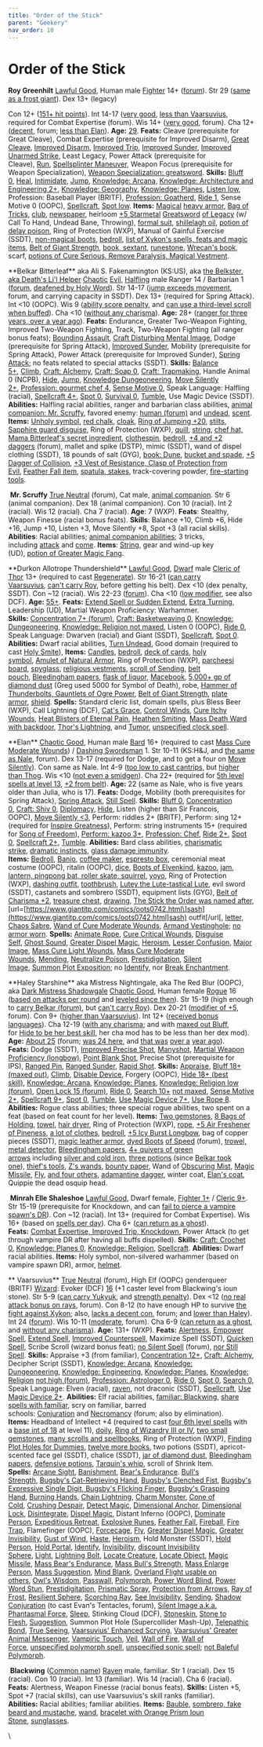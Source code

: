 ```yaml
---
title: "Order of the Stick"
parent: "Geekery"
nav_order: 10
---
```

# Order of the Stick

**Roy Greenhilt**
[Lawful Good](http://www.giantitp.com/comics/oots0490.html), Human male [Fighter](http://www.giantitp.com/comics/oots0285.html) 14+ ([forum](https://forums.giantitp.com/showsinglepost.php?p=19392374&postcount=533)).
Str 29 ([same as a frost giant](http://www.giantitp.com/comics/oots1075.html)).
Dex 13+ (legacy)

Con 12+ ([151+ hit points](http://www.giantitp.com/comics/oots1109.html)).
Int 14-17 ([very good](https://forums.giantitp.com/showthread.php?p=211493#post211493 "Giant in the Playground Forums - Post 211493"), [less than Vaarsuvius](https://forums.giantitp.com/showthread.php?p=211493#post211493 "Giant in the Playground Forums - Post 211493"), required for Combat Expertise (forum).
Wis 14+ ([very good](https://forums.giantitp.com/showthread.php?p=211493#post211493 "Giant in the Playground Forums - Post 211493"), forum).
Cha 12+ ([decent](https://forums.giantitp.com/showthread.php?p=211493#post211493 "Giant in the Playground Forums - Post 211493"), forum; [less than Elan](http://www.giantitp.com/comics/oots0101.html)).
**Age:** [29](http://www.giantitp.com/comics/oots0500.html).
**Feats:** Cleave (prerequisite for Great Cleave), Combat Expertise (prerequisite for Improved Disarm), [Great Cleave](http://www.giantitp.com/comics/oots0102.html), [Improved Disarm](http://www.giantitp.com/comics/oots1003.html), [Improved Trip](https://www.giantitp.com/comics/oots0730.html), [Improved Sunder](http://www.giantitp.com/comics/oots0795.html), [Improved Unarmed Strike](http://www.giantitp.com/comics/oots1070.html), Least Legacy,  Power Attack (prerequisite for Cleave), [Run](https://www.giantitp.com/comics/oots0005.html), [Spellsplinter Maneuver](http://www.giantitp.com/comics/oots1003.html), Weapon Focus (prerequisite for Weapon Specialization), [Weapon Specialization: greatsword](http://www.giantitp.com/comics/oots0064.html).
**Skills:** [Bluff 0](http://www.giantitp.com/comics/oots0139.html), [Heal](http://www.giantitp.com/comics/oots0234.html), [Intimidate](http://www.giantitp.com/comics/oots0001.html), [Jump](http://www.giantitp.com/comics/oots1004.html), [Knowledge: Arcana](http://www.giantitp.com/comics/oots0326.html), [Knowledge: Architecture and Engineering 2+](http://www.giantitp.com/comics/oots0808.html), [Knowledge: Geography](http://www.giantitp.com/comics/oots0690.html), [Knowledge: Planes](https://www.giantitp.com/comics/oots0669.html), [Listen low](http://www.giantitp.com/comics/oots0323.html), Profession: Baseball Player (BRITF), [Profession: Goatherd](http://www.giantitp.com/comics/oots0141.html), [Ride 1](http://www.giantitp.com/comics/oots0141.html), Sense Motive 0 (OOPC), [Spellcraft](https://www.giantitp.com/comics/oots0221.html), [Spot low](http://www.giantitp.com/comics/oots0323.html).
**Items:** [Magical](http://www.giantitp.com/comics/oots0693.html) [heavy armor](https://www.giantitp.com/comics/oots0902.html), [Bag of Tricks](http://www.giantitp.com/comics/oots0130.html), [club](http://www.giantitp.com/comics/oots0151.html), [newspaper](http://www.giantitp.com/comics/oots0277.html), heirloom [+5 Starmetal](http://www.giantitp.com/comics/oots0297.html) [Greatsword](http://www.giantitp.com/comics/oots0136.html) [of Legacy](http://www.giantitp.com/comics/oots1025.html) (w/ Call To Hand, Undead Bane, Throwing), [formal suit](http://www.giantitp.com/comics/oots0310.html), [shillelagh oil](http://www.giantitp.com/comics/oots0443.html), [potion of delay poison](http://www.giantitp.com/comics/oots0443.html), Ring of Protection (WXP), Manual of Gainful Exercise (SSDT), [non-magical boots](https://www.giantitp.com/comics/oots0693.html), [bedroll](http://www.giantitp.com/comics/oots0669.html), [list of Xykon's spells, feats and magic items](http://www.giantitp.com/comics/oots0670.html), [Belt of Giant Strength](http://www.giantitp.com/comics/oots0687.html), [book, sextant](http://www.giantitp.com/comics/oots0690.html), [runestone](http://www.giantitp.com/comics/oots1024.html), [Wrecan's book](http://www.giantitp.com/comics/oots1025.html), scarf, [potions of Cure Serious, Remove Paralysis, Magical Vestment](http://www.giantitp.com/comics/oots1099.html).

\*\*Belkar Bitterleaf\*\* aka Ali S. Fakenamington (KS\:US), aka [the Belkster, aka Death's Li'l Helper](http://www.giantitp.com/comics/oots0488.html)
[Chaotic](http://www.giantitp.com/comics/oots0230.html) [Evil](http://www.giantitp.com/comics/oots0489.html), [Halfling](http://www.giantitp.com/comics/oots0021.html) male Ranger 14 / Barbarian 1 ([forum](https://forums.giantitp.com/showthread.php?p=291639#post291639 "Giant in the Playground Forums - Post 291639"), [deafened by Holy Word](http://www.giantitp.com/comics/oots0860.html)).
Str 14-17 ([jump exceeds movement](https://forums.giantitp.com/showthread.php?p=5470864#post5470864 "Giant in the Playground Forums - Post 5470864"), forum, and carrying capacity in SSDT).
Dex 13+ (required for Spring Attack).
Int <10 (OOPC).
Wis 9 ([ability score penalty](http://www.giantitp.com/comics/oots0475.html), and [can use a third-level scroll when buffed](http://www.giantitp.com/comics/oots0058.html)).
Cha <10 ([without any charisma](http://www.giantitp.com/comics/oots0312.html)).
**Age:** 28+ ([ranger for three years, over a year ago](http://www.giantitp.com/comics/oots0001.html)).
**Feats:** Endurance, Greater Two-Weapon Fighting, Improved Two-Weapon Fighting, Track, Two-Weapon Fighting (all ranger bonus feats); [Bounding Assault](http://www.giantitp.com/comics/oots0176.html), [Craft Disturbing Mental Image](http://www.giantitp.com/comics/oots0249.html), Dodge (prerequisite for Spring Attack), [Improved Sunder](http://www.giantitp.com/comics/oots0325.html), Mobility (prerequisite for Spring Attack), Power Attack (prerequisite for Improved Sunder), [Spring Attack](http://www.giantitp.com/comics/oots0928.html); no feats related to special attacks (SSDT).
**Skills:** [Balance 5+](http://www.giantitp.com/comics/oots0279.html), [Climb](http://www.giantitp.com/comics/oots0230.html), [Craft: Alchemy](https://www.giantitp.com/comics/oots0435.html%29), [Craft: Soap 0](https://www.giantitp.com/comics/oots1268.html), [Craft: Trapmaking](http://www.giantitp.com/comics/oots0270.html), Handle Animal 0 (NCPB), [Hide](http://www.giantitp.com/comics/oots0468.html), [Jump](http://www.giantitp.com/comics/oots0019.html), [Knowledge Dungeoneering](https://www.giantitp.com/comics/oots1248.html), [Move Silently 2+](http://www.giantitp.com/comics/oots0270.html), [Profession: gourmet chef 4](http://www.giantitp.com/comics/oots0475.html), [Sense Motive 0](http://www.giantitp.com/comics/oots0171.html), Speak Language: Halfling (racial), [Spellcraft 4+](http://www.giantitp.com/comics/oots0058.html), [Spot 0](http://www.giantitp.com/comics/oots0119.html), [Survival 0](http://www.giantitp.com/comics/oots0213.html), [Tumble](http://www.giantitp.com/comics/oots1026.html), Use Magic Device (SSDT).
**Abilities:** Halfling racial abilities, ranger and barbarian class abilities, [animal companion: Mr. Scruffy](http://www.giantitp.com/comics/oots0682.html), favored enemy: [human (forum)](http://www.sequentialtart.com/article.php?id=467) and [undead](http://www.giantitp.com/comics/oots0957.html), [scent](http://www.giantitp.com/comics/oots0383.html).
**Items:** [Unholy symbol](http://www.giantitp.com/comics/oots0011.html), [red chalk](http://www.giantitp.com/comics/oots0038.html), [cloak](http://www.giantitp.com/comics/oots0107.html), [Ring of Jumping +20](http://www.giantitp.com/comics/oots0130.html), [stilts, Sapphire guard disguise](http://www.giantitp.com/comics/oots0294.html), Ring of Protection (WXP), [quill](http://www.giantitp.com/comics/oots0357.html), [string](http://www.giantitp.com/comics/oots0379.html), [chef hat, Mama Bitterleaf's secret ingredient](http://www.giantitp.com/comics/oots0476.html), [clothespin](http://www.giantitp.com/comics/oots0526.html), [bedroll](http://www.giantitp.com/comics/oots0573.html), [+4 and +2 daggers](https://forums.giantitp.com/showpost.php?p=16461748&postcount=668) (forum), mallet and spike (DSTP), mimic (SSDT), wand of dispel clothing (SSDT), 18 pounds of salt (GYG), [book: Dune](http://www.giantitp.com/comics/oots0690.html), [bucket and spade](http://www.giantitp.com/comics/oots0695.html), [+5 Dagger of Collision](http://www.giantitp.com/comics/oots0960.html), [+3 Vest of Resistance, Clasp of Protection from Evil](http://www.giantitp.com/comics/oots0969.html), [Feather Fall item](http://www.giantitp.com/comics/oots1015.html), [spatula, stakes](http://www.giantitp.com/comics/oots1043.html), track-covering powder, [fire-starting tools](https://www.giantitp.com/comics/oots1240.html).

 **Mr. Scruffy**
[True Neutral](https://forums.giantitp.com/showthread.php?p=15667889#post15667889) (forum), Cat male, [animal companion](http://www.giantitp.com/comics/oots0682.html).
Str 6 (animal companion).
Dex 18 (animal companion).
Con 10 (racial).
Int 2 (racial).
Wis 12 (racial).
Cha 7 (racial).
**Age**: 7 (WXP).
**Feats**: Stealthy, Weapon Finesse (racial bonus feats).
**Skills**: Balance +10, Climb +6, Hide +16, Jump +10, Listen +3, Move Silently +8, Spot +3 (all racial skills).
**Abilities**: Racial abilities; [animal companion abilities](https://www.giantitp.com/comics/oots1297.html); 3 tricks, including [attack](http://www.giantitp.com/comics/oots0520.html) and [come](http://www.giantitp.com/comics/oots0522.html).
**Items**: [String](http://www.giantitp.com/comics/oots0673.html), gear and wind-up key (UD), [potion of Greater Magic Fang](http://www.giantitp.com/comics/oots1099.html).

\*\*Durkon Allotrope Thundershield\*\*
[Lawful Good](http://www.giantitp.com/comics/oots0844.html), [Dwarf](http://www.giantitp.com/comics/oots0076.html) male [Cleric of Thor](http://www.giantitp.com/comics/oots0007.html) 13+ (required to cast [Regenerate](http://www.giantitp.com/comics/oots1162.html)).
Str 16-21 ([can carry Vaarsuvius](http://www.giantitp.com/comics/oots0507.html), [can't carry Roy](http://www.giantitp.com/comics/oots0038.html), before getting his belt).
Dex <10 (dex penalty, SSDT).
Con \~12 (racial).
Wis 22-23 ([forum](https://forums.giantitp.com/showthread.php?485983-Class-and-Level-Geekery-XIV-We-are-the-Geek-Pantheon/page26)).
Cha <10 ([low modifier](http://www.giantitp.com/comics/oots0200.html), see also DCF).
**Age:** [55+](http://www.giantitp.com/comics/oots0732.html).
**Feats:** [Extend Spell or Sudden Extend](http://www.giantitp.com/comics/oots0839.html), [Extra Turning](http://www.giantitp.com/comics/oots0016.html), Leadership (UD), Martial Weapon Proficiency: Warhammer.
**Skills:** [Concentration 7+ (forum)](https://forums.giantitp.com/showsinglepost.php?p=23921708&postcount=418), [Craft: Basketweaving 0](https://www.giantitp.com/comics/oots1268.html), [Knowledge: Dungeoneering](https://www.giantitp.com/comics/oots1239.html), [Knowledge: Religion not maxed](http://www.giantitp.com/comics/oots0052.html), Listen 0 (OOPC), [Ride 0](http://www.giantitp.com/comics/oots0141.html), Speak Language: Dwarven (racial) and Giant (SSDT), [Spellcraft](http://www.giantitp.com/comics/oots0910.html), [Spot 0](http://www.giantitp.com/comics/oots0318.html).
**Abilities:** Dwarf racial abilities, [Turn Undead](http://www.giantitp.com/comics/oots0016.html), Good domain (required to cast [Holy Smite](http://www.giantitp.com/comics/oots0806.html)),
**Items:** [Candles](http://www.giantitp.com/comics/oots0007.html), [bedroll](http://www.giantitp.com/comics/oots0016.html), [deck of cards](http://www.giantitp.com/comics/oots0050.html), [holy symbol](http://www.giantitp.com/comics/oots0073.html), [Amulet of Natural Armor](http://www.giantitp.com/comics/oots0130.html), Ring of Protection (WXP), [parcheesi board](http://www.giantitp.com/comics/oots0380.html), [spyglass](http://www.giantitp.com/comics/oots0444.html), [religious vestments](http://www.giantitp.com/comics/oots0501.html), [scroll of Sending](http://www.giantitp.com/comics/oots0634.html), [belt pouch](http://www.giantitp.com/comics/oots0673.html), [Bleedingham papers](http://www.giantitp.com/comics/oots0732.html), [flask of liquor](http://www.giantitp.com/comics/oots0737.html), [Macebook](http://www.giantitp.com/comics/oots0739.html), [5,000+ gp of diamond dust](http://www.giantitp.com/comics/oots0845.html) (Greg used 5000 for Symbol of Death), robe, [Hammer of Thunderbolts, Gauntlets of Ogre Power](http://www.giantitp.com/comics/oots1154.html), [Belt of Giant Strength](http://www.giantitp.com/comics/oots1160.html), [plate armor](http://www.giantitp.com/comics/oots1181.html), [shield](https://www.giantitp.com/comics/oots1239.html).
**Spells:** Standard cleric list, domain spells, plus Bless Beer (WXP), Call Lightning (DCF), [Cat's Grace](http://www.giantitp.com/comics/oots0027.html), [Control Winds](http://www.giantitp.com/comics/oots0837.html), [Cure Itchy Wounds](http://www.giantitp.com/comics/oots0335.html), [Heat Blisters of Eternal Pain](http://www.giantitp.com/comics/oots0007.html), [Heathen Smiting](http://www.giantitp.com/comics/oots0007.html), [Mass Death Ward with backdoor](http://www.giantitp.com/comics/oots0876.html), [Thor's Lightning](http://www.giantitp.com/comics/oots0473.html), and [Tumor](http://www.giantitp.com/comics/oots0007.html), [unspecified clock spell](http://www.giantitp.com/comics/oots0690.html).

\*\*Elan\*\*
[Chaotic Good](http://www.giantitp.com/comics/oots0445.html), Human male [Bard](http://www.giantitp.com/comics/oots0050.html) 16+ (required to cast [Mass Cure Moderate Wounds](https://www.giantitp.com/comics/oots1296.html)) / [Dashing Swordsman](http://www.giantitp.com/comics/oots0390.html) 1.
Str 10-11 (KS\:H\&J, and [the same as Nale](https://forums.giantitp.com/showpost.php?p=821955&postcount=47), forum).
Dex 13-17 (required for Dodge, and to get a four on [Move Silently](http://www.giantitp.com/comics/oots0766.html)).
Con same as Nale.
Int 4-9 ([too low to cast cantrips](http://www.giantitp.com/comics/oots0127.html), but [higher than Thog](http://www.giantitp.com/comics/oots0388.html).
Wis <10 ([not even a smidgen](http://www.giantitp.com/comics/oots0080.html)).
Cha 22+ (required for [5th level spells at level 13](http://www.giantitp.com/comics/oots0647.html), [+2 from belt](http://www.giantitp.com/comics/oots0675.html)).
**Age:** 22 (same as Nale, who is five years older than Julia, who is 17).
**Feats:** Dodge, Mobility (both prerequisites for Spring Attack), [Spring Attack](http://www.giantitp.com/comics/oots0761.html), [Still Spell](http://www.giantitp.com/comics/oots0156.html).
**Skills:** [Bluff 0](https://www.giantitp.com/comics/oots0767.html), [Concentration 0](http://www.giantitp.com/comics/oots1065.html), [Craft: Shiv 0](http://www.giantitp.com/comics/oots0387.html), [Diplomacy](http://www.giantitp.com/comics/oots0387.html), [Hide](http://www.giantitp.com/comics/oots0468.html), Listen (higher than Sir Francois, OOPC), [Move Silently <3](http://www.giantitp.com/comics/oots0766.html), Perform: riddles 2+ (BRITF), Perform: sing 12+ (required for [Inspire Greatness](http://www.giantitp.com/comics/oots0593.html)), Perform: string instruments 15+ (required for [Song of Freedom](http://www.giantitp.com/comics/oots0890.html)), [Perform: kazoo 3+](http://www.giantitp.com/comics/oots0200.html), [Profession: Chef](https://www.giantitp.com/comics/oots1235.html), [Ride 2+](http://www.giantitp.com/comics/oots0141.html), [Spot 0](http://www.giantitp.com/comics/oots0318.html), [Spellcraft 2+](http://www.giantitp.com/comics/oots0324.html), [Tumble](http://www.giantitp.com/comics/oots0026.html).
**Abilities:** Bard class abilities, [charismatic strike](http://www.giantitp.com/comics/oots0390.html), [dramatic instincts](http://www.giantitp.com/comics/oots0392.html), [glass damage immunity](http://www.giantitp.com/comics/oots0471.html).
**Items:** [Bedroll](http://www.giantitp.com/comics/oots0015.html), [Banjo](http://www.giantitp.com/comics/oots0073.html), [coffee maker](http://www.giantitp.com/comics/oots0081.html), [espresto box](http://www.giantitp.com/comics/oots0084.html), ceremonial meat costume (OOPC), ritalin (OOPC), [dice](http://www.giantitp.com/comics/oots0121.html), [Boots of Elvenkind](http://www.giantitp.com/comics/oots0130.html), [kazoo](http://www.giantitp.com/comics/oots0198.html), [jam, lantern, pingpong bat, roller skate, squirrel](http://www.giantitp.com/comics/oots0206.html), [yoyo](http://www.giantitp.com/comics/oots0277.html), Ring of Protection (WXP), [dashing outfit](http://www.giantitp.com/comics/oots0388.html), [toothbrush](http://www.giantitp.com/comics/oots0391.html), [Lutey the Lute-tastical Lute](http://www.giantitp.com/comics/oots0471.html), evil sword (SSDT), castanets and sombrero (SSDT), equipment lists (GYG), [Belt of Charisma +2](http://www.giantitp.com/comics/oots0675.html), [treasure chest](http://www.giantitp.com/comics/oots0691.html), [drawing](http://www.giantitp.com/comics/oots0693.html), [The Stick the Order was named after](http://www.giantitp.com/comics/oots0696.html), \[url=[https://www.giantitp.com/comics/oots0742.html\]sash](https://www.giantitp.com/comics/oots0742.html]sash) outfit\[/url\[, [letter, Chaos Sabre](http://www.giantitp.com/comics/oots0943.html), [Wand of Cure Moderate Wounds](http://www.giantitp.com/comics/oots0970.html), [Armand Vestinghole](http://www.giantitp.com/comics/oots1091.html); [no armor worn](http://www.giantitp.com/comics/oots0594.html).
**Spells:** [Animate Rope](http://www.giantitp.com/comics/oots0156.html), [Cure Critical Wounds](http://www.giantitp.com/comics/oots0949.html), [Disguise Self](http://www.giantitp.com/comics/oots0387.html), [Ghost Sound](https://www.giantitp.com/comics/oots1197.html), [Greater Dispel Magic](http://www.giantitp.com/comics/oots0647.html), [Heroism](https://www.giantitp.com/comics/oots1221.html), [Lesser Confusion](http://www.giantitp.com/comics/oots0721.html), [Major Image](http://www.giantitp.com/comics/oots0597.html), [Mass Cure Light Wounds](http://www.giantitp.com/comics/oots0647.html), [Mass Cure Moderate Wounds](https://www.giantitp.com/comics/oots1296.html), [Mending](http://www.giantitp.com/comics/oots0400.html), [Neutralize Poison](http://www.giantitp.com/comics/oots0647.html), [Prestidigitation](http://www.giantitp.com/comics/oots0085.html), [Silent Image](http://www.giantitp.com/comics/oots0674.html), [Summon Plot Exposition](http://www.giantitp.com/comics/oots0013.html); no [Identify](http://www.giantitp.com/comics/oots0766.html), nor [Break Enchantment](http://www.giantitp.com/comics/oots0790.html).

\*\*Haley Starshine\*\* aka Mistress Nightingale, aka The Red Blur (OOPC), aka [Dark Mistress Shadowgale](http://www.giantitp.com/comics/oots0093.html)
[Chaotic Good](http://www.giantitp.com/comics/oots0393.html), Human female [Rogue](http://www.giantitp.com/comics/oots0008.html) 16 ([based on attacks per round](http://www.giantitp.com/comics/oots0648.html) and [leveled since then](http://www.giantitp.com/comics/oots0990.html)).
Str 15-19 (high enough to [carry Belkar (forum)](https://forums.giantitp.com/showsinglepost.php?p=24761499&postcount=1102), but [can't carry Roy](http://www.giantitp.com/comics/oots0038.html)).
Dex 20-21 ([modifier of +5](https://forums.giantitp.com/showthread.php?p=349744#post349744 "Giant in the Playground Forums - Post 349744"), forum).
Con 9+ ([higher than Vaarsuvius](http://www.giantitp.com/comics/oots0843.html)).
Int 12+ ([received bonus languages](http://www.giantitp.com/comics/oots0247.html)).
Cha 12-19 ([with any charisma](http://www.giantitp.com/comics/oots0312.html); and with [maxed out Bluff](http://www.giantitp.com/comics/oots0412.html), for [Hide to be her best skill](http://www.giantitp.com/comics/oots0311.html), her cha mod has to be less than her dex mod).
**Age:** [About 25](https://forums.giantitp.com/showpost.php?p=12254291&postcount=24) (forum; [was 24 here](http://www.giantitp.com/comics/oots0168.html), and [that was](http://www.giantitp.com/comics/oots0198.html) [over a](http://www.giantitp.com/comics/oots0260.html) [year ago](http://www.giantitp.com/comics/oots0702.html)).
**Feats:** Dodge (SSDT), [Improved Precise Shot](http://www.giantitp.com/comics/oots0615.html), [Manyshot](http://www.giantitp.com/comics/oots0062.html), [Martial Weapon Proficiency (longbow)](http://www.giantitp.com/comics/oots0454.html), [Point Blank Shot](http://www.giantitp.com/comics/oots0062.html), Precise Shot (prerequisite for IPS), [Ranged Pin](http://www.giantitp.com/comics/oots0477.html), [Ranged Sunder](http://www.giantitp.com/comics/oots0511.html), [Rapid Shot](http://www.giantitp.com/comics/oots0062.html).
**Skills:** [Appraise](http://www.giantitp.com/comics/oots0129.html), [Bluff 18+ (maxed out)](http://www.giantitp.com/comics/oots0412.html), [Climb](https://www.giantitp.com/comics/oots1243.html), [Disable Device](http://www.giantitp.com/comics/oots0841.html), Forgery (OOPC), [Hide 18+ (best skill)](http://www.giantitp.com/comics/oots0311.html), [Knowledge: Arcana](http://www.giantitp.com/comics/oots0578.html), [Knowledge: Planes](http://www.giantitp.com/comics/oots1028.html), [Knowledge: Religion low (forum)](https://forums.giantitp.com/showpost.php?p=15175785&postcount=48), [Open Lock 15 (forum)](https://forums.giantitp.com/showthread.php?p=349744#post349744 "Giant in the Playground Forums - Post 349744"), [Ride 0](http://www.giantitp.com/comics/oots0141.html), [Search 10+](https://www.giantitp.com/comics/oots1219.html) [not maxed](http://www.giantitp.com/comics/oots0840.html), [Sense Motive 2+](http://www.giantitp.com/comics/oots0171.html), [Spellcraft 9+](http://www.giantitp.com/comics/oots0867.html), [Spot 0](http://www.giantitp.com/comics/oots0318.html), [Tumble](http://www.giantitp.com/comics/oots0108.html), [Use Magic Device 7+](http://www.giantitp.com/comics/oots0834.html), [Use Rope 8](http://www.giantitp.com/comics/oots0069.html).
**Abilities:** Rogue class abilities; three special rogue abilities, two spent on a feat (based on feat count for her level).
**Items:** [Two gemstones](http://www.giantitp.com/comics/oots0123.html), [8 Bags of Holding](http://www.giantitp.com/comics/oots0130.html), [towel](http://www.giantitp.com/comics/oots0277.html), [hair dryer](http://www.giantitp.com/comics/oots0278.html), Ring of Protection (WXP), [rope](http://www.giantitp.com/comics/oots0477.html), [+5 Air Freshener of Pineness](http://www.giantitp.com/comics/oots0526.html), [a lot of clothes](http://www.giantitp.com/comics/oots0570.html), [bedroll](http://www.giantitp.com/comics/oots0573.html), [+5 Icy Burst Longbow](http://www.giantitp.com/comics/oots0615.html), bag of copper pieces (SSDT), [magic leather armor](http://www.giantitp.com/comics/oots0675.html), [dyed Boots](http://www.giantitp.com/comics/oots0675.html) [of Speed](https://forums.giantitp.com/showpost.php?p=11095086&postcount=2) (forum), [trowel, metal detector](http://www.giantitp.com/comics/oots0692.html), [Bleedingham papers](http://www.giantitp.com/comics/oots0726.html), [4+ quivers of green arrows](http://www.giantitp.com/comics/oots0799.html) including [silver and cold iron](http://www.giantitp.com/comics/oots0062.html), [three potions](http://www.giantitp.com/comics/oots0799.html) (since [Belkar took one](http://www.giantitp.com/comics/oots0807.html)), [thief's tools](http://www.giantitp.com/comics/oots0841.html), [Z's wands](http://www.giantitp.com/comics/oots0910.html), [bounty paper](https://www.giantitp.com/comics/oots0915.html), Wand of [Obscuring Mist](http://www.giantitp.com/comics/oots0971.html), [Magic Missile](http://www.giantitp.com/comics/oots0973.html), [Fly](http://www.giantitp.com/comics/oots0975.html), [and four others](http://www.giantitp.com/comics/oots0970.html), [adamantine dagger](https://www.giantitp.com/comics/oots0976.html), winter coat, [Elan's coat](http://www.giantitp.com/comics/oots1099.html), Quippie the dead osquip head.

 **Minrah Elle Shaleshoe**
[Lawful Good](http://www.giantitp.com/comics/oots1148.html), Dwarf female, [Fighter 1+](http://www.giantitp.com/comics/oots1180.html) / [Cleric 9+](https://www.giantitp.com/comics/oots1212.html).
Str 15-19 (prerequisite for Knockdown, and can [fail to pierce a vampire spawn's DR](http://www.giantitp.com/comics/oots1102.html)).
Con \~12 (racial).
Int 13+ (required for Combat Expertise).
Wis 16+ (based on [spells per day](http://www.giantitp.com/comics/oots1123.html)).
Cha 6+ ([can return as a ghost](http://www.giantitp.com/comics/oots1148.html)).
**Feats:** [Combat Expertise, Improved Trip, Knockdown](http://www.giantitp.com/comics/oots1167.html), Power Attack (to get through vampire DR after having all buffs dispelled).
**Skills:** [Craft: Crochet 0](https://www.giantitp.com/comics/oots1268.html), [Knowledge: Planes 0](http://www.giantitp.com/comics/oots1138.html), [Knowledge: Religion](http://www.giantitp.com/comics/oots1148.html), [Spellcraft](http://www.giantitp.com/comics/oots1109.html).
**Abilities:** Dwarf racial abilities.
**Items:** Holy symbol, non-silvered warhammer (based on vampire spawn DR), armor, [helmet](http://www.giantitp.com/comics/oots1109.html).

\*\* Vaarsuvius\*\*
[True Neutral](https://forums.giantitp.com/showthread.php?p=11664984#post11664984) (forum), High Elf (OOPC) genderqueer (BRITF) [Wizard](http://www.giantitp.com/comics/oots0009.html): Evoker (DCF) [16](http://www.giantitp.com/comics/oots1102.html) (+1 caster level from Blackwing's ioun stone).
Str 5-9 ([can carry Yukyuk](http://www.giantitp.com/comics/oots0800.html), and [strength penalty](http://www.giantitp.com/comics/oots0245.html)).
Dex <12 ([no real attack bonus on rays](https://forums.giantitp.com/showthread.php?p=291639#post291639 "Giant in the Playground Forums - Post 291639"), forum).
Con 8-12 (to have enough HP to survive [the fight against Xykon](http://www.giantitp.com/comics/oots0652.html); also, [lacks a decent con](https://forums.giantitp.com/showthread.php?p=291639#post291639 "Giant in the Playground Forums - Post 291639"), forum; and [lower than Haley](http://www.giantitp.com/comics/oots0843.html)).
Int 24 ([forum](https://forums.giantitp.com/showpost.php?p=16647248&postcount=982)).
Wis 10-11 ([moderate](https://forums.giantitp.com/showthread.php?p=211493#post211493 "Giant in the Playground Forums - Post 211493"), forum).
Cha 6-9 ([can return as a ghost](http://www.giantitp.com/comics/oots0163.html), and [without any charisma](http://www.giantitp.com/comics/oots0312.html)).
**Age:** 131+ (WXP).
**Feats:** [Alertness](http://www.giantitp.com/comics/oots0003.html), [Empower Spell](http://www.giantitp.com/comics/oots0588.html), [Extend Spell](http://www.giantitp.com/comics/oots1051.html), [Improved Counterspell](http://www.giantitp.com/comics/oots1058.html), Maximize Spell (SSDT), [Quicken Spell](http://www.giantitp.com/comics/oots0588.html), Scribe Scroll (wizard bonus feat); [no Silent Spell](https://forums.giantitp.com/showthread.php?p=211493#post211493 "Giant in the Playground Forums - Post 211493") (forum), [nor Still Spell](http://www.giantitp.com/comics/oots0178.html).
**Skills:** Appraise +3 (from familiar), [Concentration 12+](http://www.giantitp.com/comics/oots1160.html), [Craft: Alchemy](http://www.giantitp.com/comics/oots0098.html), Decipher Script (SSDT), [Knowledge: Arcana](http://www.giantitp.com/comics/oots0188.html), [Knowledge: Dungeoneering](https://www.giantitp.com/comics/oots1239.html), [Knowledge: Engineering](http://www.giantitp.com/comics/oots0896.html), [Knowledge: Planes](https://www.giantitp.com/comics/oots1056.html), [Knowledge: Religion](http://www.giantitp.com/comics/oots0016.html) [not high (forum)](https://forums.giantitp.com/showthread.php?p=15175785), [Profession: Astrologer 0](https://www.giantitp.com/comics/oots1268.html), [Ride 0](http://www.giantitp.com/comics/oots0141.html), [Spot 0](http://www.giantitp.com/comics/oots0318.html), [Search 0](http://www.giantitp.com/comics/oots0030.html), Speak Language: Elven (racial), [raven](http://www.giantitp.com/comics/oots0271.html), not draconic (SSDT), [Spellcraft](http://www.giantitp.com/comics/oots0181.html), [Use Magic Device 2+](http://www.giantitp.com/comics/oots0750.html).
**Abilities:** Elf racial abilities, [familiar: Blackwing](http://www.giantitp.com/comics/oots0003.html), [share spells with familiar](http://www.giantitp.com/comics/oots0691.html), scry on familiar, barred schools: [Conjuration](http://www.giantitp.com/comics/oots0340.html) and [Necromancy](https://forums.giantitp.com/showpost.php?p=11686399&postcount=36) (forum; also by elimination).
**Items:** Headband of Intellect +4 (required to cast [four 6th level spells](http://www.giantitp.com/comics/oots0627.html) with a [base int of 18](http://www.giantitp.com/comics/oots0031.html) at level 11), [doily](http://www.giantitp.com/comics/oots0033.html), [Ring of Wizardry III or IV](http://www.giantitp.com/comics/oots0182.html), [two small gemstones](http://www.giantitp.com/comics/oots0123.html), [many scrolls and spellbooks](http://www.giantitp.com/comics/oots0173.html), Ring of Protection (WXP), [Finding Plot Holes for Dummies](http://www.giantitp.com/comics/oots0623.html), [twelve more books](http://www.giantitp.com/comics/oots0623.html), two potions (SSDT), apricot-scented face gel (SSDT), chalice (SSDT), [jar of diamond dust](http://www.giantitp.com/comics/oots0679.html), [Bleedingham papers](http://www.giantitp.com/comics/oots0726.html), [defensive potions](http://www.giantitp.com/comics/oots0923.html), [Tarquin's whip](http://www.giantitp.com/comics/oots0932.html), scroll of Shrink Item.
**Spells:** [Arcane Sight](http://www.giantitp.com/comics/oots0693.html), [Banishment](http://www.giantitp.com/comics/oots0585.html), [Bear's Endurance](http://www.giantitp.com/comics/oots1116.html). [Bull's Strength](http://www.giantitp.com/comics/oots0104.html), [Bugsby's Cat-Retrieving Hand](http://www.giantitp.com/comics/oots0781.html), [Bugsby's Clenched Fist](http://www.giantitp.com/comics/oots0896.html), [Bugsby's Expressive Single Digit, Bugsby's Flicking Finger](http://www.giantitp.com/comics/oots0624.html), [Bugsby's Grasping Hand](http://www.giantitp.com/comics/oots0397.html), [Burning Hands](http://www.giantitp.com/comics/oots1026.html), [Chain Lightning](http://www.giantitp.com/comics/oots0921.html), [Charm Monster](http://www.giantitp.com/comics/oots0335.html), [Cone of Cold](http://www.giantitp.com/comics/oots0041.html), [Crushing Despair](http://www.giantitp.com/comics/oots0127.html), [Detect Magic](http://www.giantitp.com/comics/oots0116.html), [Dimensional Anchor](http://www.giantitp.com/comics/oots0624.html), [Dimensional Lock](http://www.giantitp.com/comics/oots0946.html), [Disintegrate](http://www.giantitp.com/comics/oots0186.html), [Dispel Magic](http://www.giantitp.com/comics/oots0049.html), Distant Inferno (OOPC), [Dominate Person](http://www.giantitp.com/comics/oots0800.html), [Expeditious Retreat](http://www.giantitp.com/comics/oots0005.html), [Explosive Runes](http://www.giantitp.com/comics/oots0092.html), [Feather Fall](http://www.giantitp.com/comics/oots0240.html), [Fireball](http://www.giantitp.com/comics/oots0020.html), [Fire Trap](http://www.giantitp.com/comics/oots0323.html), Flamefinger (OOPC), [Forcecage](http://www.giantitp.com/comics/oots0627.html), [Fly](http://www.giantitp.com/comics/oots0507.html), [Greater Dispel Magic](http://www.giantitp.com/comics/oots0839.html), [Greater Invisibility](http://www.giantitp.com/comics/oots1051.html), [Gust of Wind](http://www.giantitp.com/comics/oots0595.html), [Haste](http://www.giantitp.com/comics/oots0684.html), [Heroism](http://www.giantitp.com/comics/oots0684.html), Hold Monster (SSDT), [Hold Person](http://www.giantitp.com/comics/oots0200.html), [Hold Portal](http://www.giantitp.com/comics/oots0178.html), [Identify](http://www.giantitp.com/comics/oots0009.html), [Invisibility](http://www.giantitp.com/comics/oots0157.html), [discount Invisibility Sphere](http://www.giantitp.com/comics/oots0088.html), [Light](https://www.giantitp.com/comics/oots1101.html), [Lightning Bolt](http://www.giantitp.com/comics/oots0020.html), [Locate Creature](http://www.giantitp.com/comics/oots1020.html), [Locate Object](http://www.giantitp.com/comics/oots1077.html), [Magic Missile](http://www.giantitp.com/comics/oots0065.html), [Mass Bear's Endurance](http://www.giantitp.com/comics/oots0427.html), [Mass Bull's Strength](http://www.giantitp.com/comics/oots0427.html), [Mass Enlarge Person](http://www.giantitp.com/comics/oots0427.html), [Mass Suggestion](http://www.giantitp.com/comics/oots1057.html), [Mind Blank](http://www.giantitp.com/comics/oots1104.html), [Overland Flight usable on others](http://www.giantitp.com/comics/oots0835.html), [Owl's Wisdom](http://www.giantitp.com/comics/oots0058.html), [Passwall](http://www.giantitp.com/comics/oots0857.html), [Polymorph](http://www.giantitp.com/comics/oots0697.html), [Power Word Blind](http://www.giantitp.com/comics/oots0306.html), [Power Word Stun](http://www.giantitp.com/comics/oots0716.html), [Prestidigitation](http://www.giantitp.com/comics/oots0323.html), [Prismatic Spray](http://www.giantitp.com/comics/oots0591.html), [Protection from Arrows](http://www.giantitp.com/comics/oots0240.html), [Ray of Frost](http://www.giantitp.com/comics/oots0950.html), [Resilient Sphere](http://www.giantitp.com/comics/oots0935.html), [Scorching Ray](http://www.giantitp.com/comics/oots0065.html), [See Invisibility](http://www.giantitp.com/comics/oots0624.html), [Sending](http://www.giantitp.com/comics/oots0630.html), [Shadow Conjuration](https://forums.giantitp.com/showsinglepost.php?p=19156714&postcount=6) (to cast Evan's Tentacles, forum), [Silent Image a.k.a. Phantasmal Force](http://www.giantitp.com/comics/oots0750.html), [Sleep](http://www.giantitp.com/comics/oots0065.html), Stinking Cloud (DCF), [Stoneskin](http://www.giantitp.com/comics/oots0790.html), [Stone to Flesh](http://www.giantitp.com/comics/oots0790.html), [Suggestion](http://www.giantitp.com/comics/oots0178.html), Summon Plot Hole (Supercollider Mash-Up), [Telepathic Bond](https://www.giantitp.com/comics/oots1220.html), [True Seeing](http://www.giantitp.com/comics/oots0691.html), [Vaarsuvius' Enhanced Scrying](http://www.giantitp.com/comics/oots0504.html), [Vaarsuvius' Greater Animal Messenger](http://www.giantitp.com/comics/oots0563.html), [Vampiric Touch](http://www.giantitp.com/comics/oots0049.html), [Veil](http://www.giantitp.com/comics/oots0584.html), [Wall of Fire](http://www.giantitp.com/comics/oots0919.html), [Wall of Force](http://www.giantitp.com/comics/oots0955.html), [unspecified polymorph spell](http://www.giantitp.com/comics/oots0955.html), [unspecified sonic spell](http://www.giantitp.com/comics/oots0345.html); [not Baleful Polymorph](https://www.giantitp.com/comics/oots1307.html).

 **Blackwing** ([Common name](http://www.giantitp.com/comics/oots0674.html))
[Raven](http://www.giantitp.com/comics/oots0003.html) male, familiar.
Str 1 (racial).
Dex 15 (racial).
Con 10 (racial).
Int 13 (familiar).
Wis 14 (racial).
Cha 6 (racial).
**Feats:** Alertness, Weapon Finesse (racial bonus feats).
**Skills:** Listen +5, Spot +7 (racial skills), can use Vaarsuvius's skill ranks (familiar).
**Abilities:** Racial abilities; familiar abilities.
**Items:** [Bauble](http://www.giantitp.com/comics/oots0679.html), [sombrero, fake beard and mustache](http://www.giantitp.com/comics/oots0679.html), [wand](http://www.giantitp.com/comics/oots0750.html), [bracelet with Orange Prism Ioun Stone](http://www.giantitp.com/comics/oots0967.html), [sunglasses](http://www.giantitp.com/comics/oots1119.html).

\\
